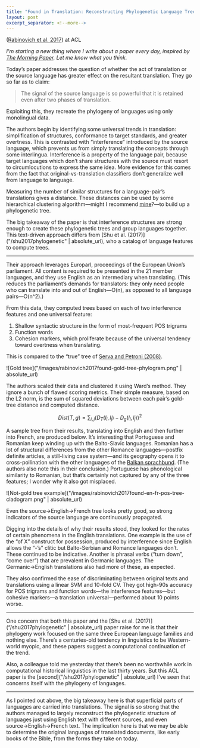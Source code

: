 ```yaml
---
title: "Found in Translation: Reconstructing Phylogenetic Language Trees from Translations"
layout: post
excerpt_separator: <!--more-->
---
```


([Rabinovich et al. 2017](www.aclweb.org/anthology/P17-1049)) at ACL

*I'm starting a new thing where I write about a paper every day, inspired by [The Morning Paper](https://blog.acolyer.org). Let me know what you think.*


Today’s paper addresses the question of whether the act of translation or the source language has greater effect on the resultant translation. They go so far as to claim:

> The signal of the source language is so powerful that it is retained even after two phases of translation.  

Exploiting this, they recreate the phylogeny of languages using only monolingual data. 

<!--more-->

The authors begin by identifying some universal trends in translation: simplification of structures, conformance to target standards, and greater overtness. This is contrasted with “interference” introduced by the source language, which prevents us from simply translating the concepts through some interlingua. Interference is a property of the language pair, because target languages which don’t share structures with the source must resort to circumlocutions to express the same idea. More evidence for this comes from the fact that original-vs-translation classifiers don’t generalize well from language to language.

Measuring the number of similar structures for a language-pair’s translations gives a distance. These distances can be used by some hierarchical clustering algorithm—might I recommend [mine](https://search.proquest.com/docview/1907180434?pq-origsite=gscholar)?—to build up a phylogenetic tree.

The big takeaway of the paper is that interference structures are strong enough to create these phylogenetic trees and group languages together. This text-driven approach differs from [Shu et al. (2017)]("/shu2017phylogenetic" | absolute_url), who a catalog of language features to compute trees.

---
Their approach leverages Europarl, proceedings of the European Union’s parliament. All content is required to be presented in the 21 member languages, and they use English as an intermediary when translating. (This reduces the parliament’s demands for translators: they only need people who can translate into and out of English—O(n), as opposed to all language pairs—O(n^2).)

From this data, they computed trees based on each of two interference features and one universal feature:
1. Shallow syntactic structure in the form of most-frequent POS trigrams
2. Function words
3. Cohesion markers, which proliferate because of the universal tendency toward overtness when translating.

This is compared to the “true” tree of [Serva and Petroni (2008)](iopscience.iop.org/article/10.1209/0295-5075/81/68005). 

![Gold tree]("/images/rabinovich2017found-gold-tree-phylogram.png" | absolute_url)

The authors scaled their data and clustered it using Ward’s method. They ignore a bunch of flawed scoring metrics. Their simple measure, based on the L2 norm, is the sum of squared deviations between each pair’s gold-tree distance and computed distance.

$$ Dist(T, g) = \sum_{i, j} (D_T(l_i, l_j) - D_g(l_i, l_j))^2 $$

A sample tree from their results, translating into English and then further into French, are produced below. It’s interesting that Portuguese and Romanian keep winding up with the Balto-Slavic languages. Romanian has a lot of structural differences from the other Romance languages—postfix definite articles, a still-living case system—and its geography opens it to cross-pollination with the other languages of the [Balkan sprachbund](https://en.wikipedia.org/wiki/Balkan_sprachbund). (The authors also note this in their conclusion.) Portuguese has phonological similarity to Romanian, but that’s certainly not captured by any of the three features; I wonder why it also got misplaced.

![Not-gold tree example]("/images/rabinovich2017found-en-fr-pos-tree-cladogram.png" | absolute_url)

Even the source→English→French tree looks pretty good, so strong indicators of the source language are continuously propagated.

Digging into the details of why their results stood, they looked for the rates of certain phenomena in the English translations. One example is the use of the “of X” construct for possession, produced by interference since English allows the “-’s” clitic but Balto-Serbian and Romance languages don’t. These continued to be indicative. Another is phrasal verbs (“turn down”, “come over”) that are prevalent in Germanic languages. The Germanic→English translations also had more of these, as expected.

They also confirmed the ease of discriminating between original texts and translations using a linear SVM and 10-fold CV. They got high-90s accuracy for POS trigrams and function words—the interference features—but cohesive markers—a translation universal—performed about 10 points worse.
 
---
One concern that both this paper and the [Shu et al. (2017)](“/shu2017phylogenetic" | absolute_url) paper raise for me is that their phylogeny work focused on the same three European language families and nothing else. There’s a centuries-old tendency in linguistics to be Western-world myopic, and these papers suggest a computational continuation of the trend. 

Also, a colleague told me yesterday that there’s been no worthwhile work in computational historical linguistics in the last thirty years. But this ACL paper is the [second]("/shu2017phylogenetic" | absolute_url) I’ve seen that concerns itself with the phylogeny of languages.


---

As I pointed out above, the big takeaway here is that superficial parts of languages are carried into translations. The signal is so strong that the authors managed to largely reconstruct the phylogenetic structure of languages just using English text with different sources, and even source→English→French text. The implication here is that we may be able to determine the original languages of translated documents, like early books of the Bible, from the forms they take on today. 
